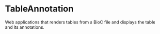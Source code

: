 # TableAnnotation
Web applications that renders tables from a BioC file and displays the table and its annotations. 
